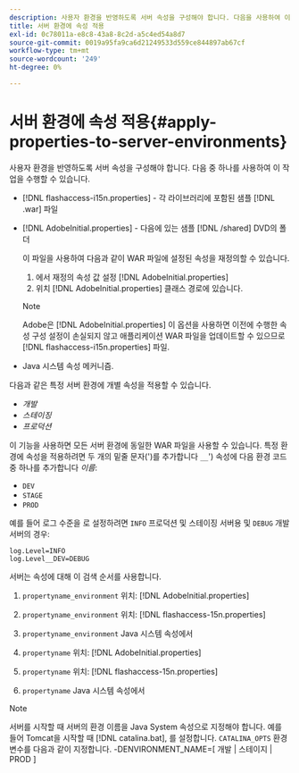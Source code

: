 ```yaml
---
description: 사용자 환경을 반영하도록 서버 속성을 구성해야 합니다. 다음을 사용하여 이 작업을 수행할 수 있습니다
title: 서버 환경에 속성 적용
exl-id: 0c78011a-e8c8-43a8-8c2d-a5c4ed54a8d7
source-git-commit: 0019a95fa9ca6d21249533d559ce844897ab67cf
workflow-type: tm+mt
source-wordcount: '249'
ht-degree: 0%

---
```


# 서버 환경에 속성 적용{#apply-properties-to-server-environments}

사용자 환경을 반영하도록 서버 속성을 구성해야 합니다. 다음 중 하나를 사용하여 이 작업을 수행할 수 있습니다.

* [!DNL flashaccess-i15n.properties] - 각 라이브러리에 포함된 샘플 [!DNL .war] 파일

* [!DNL AdobeInitial.properties] - 다음에 있는 샘플 [!DNL /shared] DVD의 폴더

   이 파일을 사용하여 다음과 같이 WAR 파일에 설정된 속성을 재정의할 수 있습니다.

   1. 에서 재정의 속성 값 설정 [!DNL AdobeInitial.properties]
   1. 위치 [!DNL AdobeInitial.properties] 클래스 경로에 있습니다.

   >[!NOTE]
   >
   >Adobe은 [!DNL AdobeInitial.properties] 이 옵션을 사용하면 이전에 수행한 속성 구성 설정이 손실되지 않고 애플리케이션 WAR 파일을 업데이트할 수 있으므로 [!DNL flashaccess-i15n.properties] 파일.

* Java 시스템 속성 메커니즘.

다음과 같은 특정 서버 환경에 개별 속성을 적용할 수 있습니다.

* *개발*
* *스테이징*
* *프로덕션*

이 기능을 사용하면 모든 서버 환경에 동일한 WAR 파일을 사용할 수 있습니다. 특정 환경에 속성을 적용하려면 두 개의 밑줄 문자(&#39;)를 추가합니다 `__`&#39;) 속성에 다음 환경 코드 중 하나를 추가합니다 *이름*:

* `DEV`
* `STAGE`
* `PROD`

<!--<a id="example_A7A58E3EE8DA4114B4F7A9EEB69D50CA"></a>-->

예를 들어 로그 수준을 로 설정하려면 `INFO` 프로덕션 및 스테이징 서버용 및 `DEBUG` 개발 서버의 경우:

```
log.Level=INFO  
log.Level__DEV=DEBUG 
```

서버는 속성에 대해 이 검색 순서를 사용합니다.

1. `propertyname_environment` 위치: [!DNL AdobeInitial.properties]

1. `propertyname_environment` 위치: [!DNL flashaccess-15n.properties]

1. `propertyname_environment` Java 시스템 속성에서
1. `propertyname` 위치: [!DNL AdobeInitial.properties]

1. `propertyname` 위치: [!DNL flashaccess-15n.properties]

1. `propertyname` Java 시스템 속성에서

>[!NOTE]
>
>서버를 시작할 때 서버의 환경 이름을 Java System 속성으로 지정해야 합니다. 예를 들어 Tomcat을 시작할 때 [!DNL catalina.bat], 를 설정합니다. `CATALINA_OPTS` 환경 변수를 다음과 같이 지정합니다.
>-DENVIRONMENT_NAME=[ 개발 | 스테이지 | PROD ]
